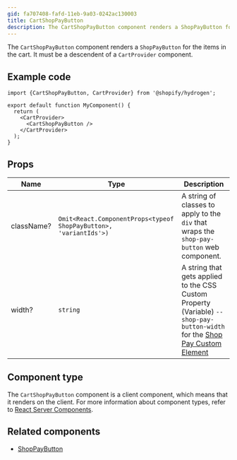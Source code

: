 ```yaml
---
gid: fa707408-fafd-11eb-9a03-0242ac130003
title: CartShopPayButton
description: The CartShopPayButton component renders a ShopPayButton for the items in the cart.
---
```


The `CartShopPayButton` component renders a `ShopPayButton` for the items in the cart.
It must be a descendent of a `CartProvider` component.

## Example code

```tsx
import {CartShopPayButton, CartProvider} from '@shopify/hydrogen';

export default function MyComponent() {
  return (
    <CartProvider>
      <CartShopPayButton />
    </CartProvider>
  );
}
```

## Props

| Name       | Type                                                                                         | Description                                                                               |
| ---------- | -------------------------------------------------------------------------------------------- | ----------------------------------------------------------------------------------------- |
| className? | <code>Omit&#60;React.ComponentProps&#60;typeof ShopPayButton&#62;, 'variantIds'&#62;)</code> | A string of classes to apply to the `div` that wraps the `shop-pay-button` web component. |
| width? | <code>string</code> |   A string that gets applied to the CSS Custom Property (Variable) `--shop-pay-button-width` for the [Shop Pay Custom Element](https://shopify.dev/custom-storefronts/tools/web-components#buy-with-shop-pay-component) |

## Component type

The `CartShopPayButton` component is a client component, which means that it renders on the client. For more information about component types, refer to [React Server Components](https://shopify.dev/custom-storefronts/hydrogen/framework/react-server-components).

## Related components

- [ShopPayButton](https://shopify.dev/api/hydrogen/components/primitive/shoppaybutton)
